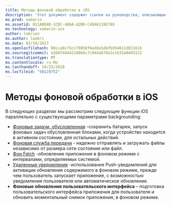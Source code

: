 ```yaml
---
title: Методы фоновой обработки в iOS
description: 'Этот документ содержит ссылки на руководства, описывающие различные методы backgrounding в iOS: фоновых задач, фоновой службой передачи, обработку в фоновом режиме и удаленные уведомления.'
ms.prod: xamarin
ms.assetid: 011A8D48-1CDC-486A-A2B0-C4946118E7A9
ms.technology: xamarin-ios
author: lobrien
ms.author: laobri
ms.date: 03/18/2017
ms.openlocfilehash: 00cca0c75cc79858f6edda5d6fb954611d81161b
ms.sourcegitcommit: e268fd44422d0bbc7c944a678e2cc633a0493122
ms.translationtype: MT
ms.contentlocale: ru-RU
ms.lasthandoff: 10/25/2018
ms.locfileid: "50119752"
---
```

# <a name="ios-backgrounding-techniques"></a>Методы фоновой обработки в iOS

В следующих разделах мы рассмотрим следующие функции iOS параллельно с существующими параметрами backgrounding:

-  [Фоновые задачи, обусловленная](~/ios/app-fundamentals/backgrounding/ios-backgrounding-techniques/ios-backgrounding-with-tasks.md#background_tasks_in_iOS_7) -сохранить батареи, запуск фоновых задач обусловленная блоками, когда устройство находится в активном состоянии, для остальных действий.
-  [Фоновая служба передачи](~/ios/app-fundamentals/backgrounding/ios-backgrounding-techniques/ios-backgrounding-with-tasks.md#background-transfers) - надежно отправлять и загружать файлы независимо от размера сети состояние или файл.
-  [Фон Fetch](~/ios/app-fundamentals/backgrounding/ios-backgrounding-techniques/updating-an-application-in-the-background.md#background_fetch) -обновление приложения в фоновом режиме с интервалами, определяемых системой.
-  [Удаленные уведомления](~/ios/app-fundamentals/backgrounding/ios-backgrounding-techniques/updating-an-application-in-the-background.md#remote_notifications) -использование Push-уведомлений для активации обновления содержимого в фоновом режиме, прежде чем пользователь запускает приложение, с возможностью уведомления пользователя или автоматическое обновление.
-  **Фоновые обновления пользовательского интерфейса** – подготовка пользовательского интерфейса приложения для пользователя и обновить моментальный снимок приложения, в фоновом режиме.
